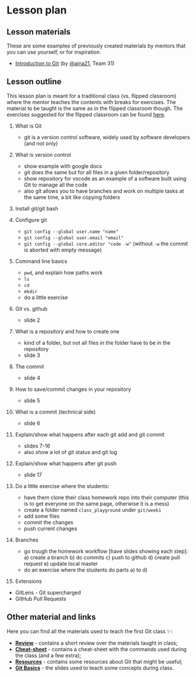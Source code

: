 # Lesson plan

## Lesson materials

These are some examples of previously created materials by mentors that you can use yourself, or for inspiration.

- [Introduction to Git](https://radical-somersault-80b.notion.site/Introduction-to-Git-184dc1cafb9480ffad0de16e6ea8b379) (by [@aina21](https://github.com/aina21), Team 31)

## Lesson outline

This lesson plan is meant for a traditional class (vs. flipped classroom) where the mentor teaches the contents with breaks for exercises.
The material to be taught is the same as in the flipped classroom though.
The exercises suggested for the flipped classroom can be found [here](./class_exercises.md).

1.  What is Git

    - git is a version control software, widely used by software developers (and not only)

2.  What is version control

    - show example with google docs
    - git does the same but for all files in a given folder/repository
    - show repository for vscode as an example of a software built using Git to manage all the code
    - also git allows you to have branches and work on multiple tasks at the same time, a bit like copying folders

3.  Install git/git bash

4.  Configure git

    - `git config --global user.name "name"`
    - `git config --global user.email "email"`
    - `git config --global core.editor "code -w"` (without `-w` the commit is aborted with empty message)

5.  Command line basics

    - `pwd`, and explain how paths work
    - `ls`
    - `cd`
    - `mkdir`
    - do a little exercise

6.  Git vs. github

    - slide 2

7.  What is a repository and how to create one

    - kind of a folder, but not all files in the folder have to be in the repository
    - slide 3

8.  The commit

    - slide 4

9.  How to save/commit changes in your repository

    - slide 5

10. What is a commit (technical side)

    - slide 6

11. Explain/show what happens after each git add and git commit

    - slides 7-16
    - also show a lot of git status and git log

12. Explain/show what happens after git push
    - slide 17
13. Do a little exercise where the students:

    - have them clone their class homework repo into their computer (this is to get everyone on the same page, otherwise it is a mess)
    - create a folder named `class_playground` under `git/week1`
    - add some files
    - commit the changes
    - push current changes

14. Branches

    - go trough the homework workflow [have slides showing each step]:
      a) create a branch
      b) do commits
      c) push to github
      d) create pull request
      e) update local master
    - do an exercise where the students do parts a) to d)

15. Extensions

- GitLens - Git supercharged
- GitHub Pull Requests

## Other material and links

Here you can find all the materials used to teach the first Git class ✨:

- **[Review](review.md)** - contains a short review over the materials taught in class;
- **[Cheat-sheet](cheatsheet.md)** - contains a cheat-sheet with the commands used during the class (and a few extra);
- **[Resources](resources.md)** - contains some resources about Git that might be useful;
- **[Git Basics](Git_basics.pdf)** - the slides used to teach some concepts during class.
